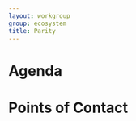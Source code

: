 ```yaml
---
layout: workgroup
group: ecosystem
title: Parity
---
```


Agenda
======

Points of Contact
=================

